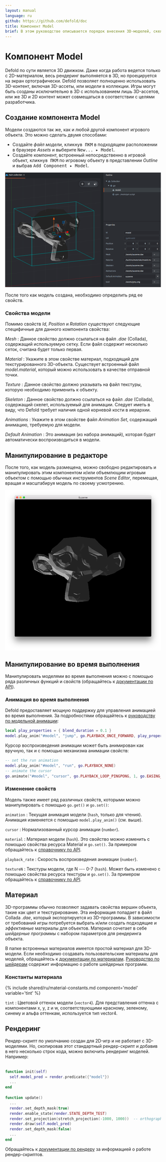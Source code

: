 ```yaml
---
layout: manual
language: ru
github: https://github.com/defold/doc
title: Компонент Model
brief: В этом руководстве описывается порядок внесения 3D-моделей, скелетов и анимации в игру.
---
```


# Компонент Model

Defold по сути является 3D движком. Даже когда работа ведется только с 2D-материалом, весь рендеринг выполняется в 3D, но проецируется на экран ортографически. Defold позволяет полноценно использовать 3D-контент, включая 3D-ассеты, или _модели_ в коллекции. Игры могут быть созданы исключительно в 3D с использованием лишь 3D-ассетов, или же 3D и 2D контент может совмещаться в соответствии с целями разработчика.

## Создание компонента Model

Модели создаются так же, как и любой другой компонент игрового объекта. Это можно сделать двумя способами:

- Создайте *файл модели*, <kbd>кликнув ПКМ</kbd> в подходящем расположении в браузере *Assets* и выберите <kbd>New... ▸ Model</kbd>.
- Создайте компонент, встроенный непосредственно в игровой объект, <kbd>кликнув ПКМ</kbd> по игровому объекту в представлении *Outline* и выбрав <kbd>Add Component ▸ Model</kbd>.

![Model in game object](/manuals/images/model/model.png)

После того как модель создана, необходимо определить ряд ее свойств.

### Свойства модели

Помимо свойств *Id*, *Position* и *Rotation* существуют следующие специфичные для данного компонента свойства:

*Mesh*
: Данное свойство должно ссылаться на файл *.dae* (Collada), содержащий используемую сетку. Если файл содержит несколько сеток, считана будет только первая.

*Material*
: Укажите в этом свойстве материал, подходящий для текстурированного 3D-объекта. Существует встроенный файл *model.material*, который можно использовать в качестве отправной точки.

*Texture*
: Данное свойство должно указывать на файл текстуры, которую необходимо применить к объекту.

*Skeleton*
: Данное свойство должно ссылаться на файл *.dae* (Collada), содержащий скелет, используемый для анимации. Следует иметь в виду, что Defold требует наличия одной корневой кости в иерархии.

*Animations*
: Укажите в этом свойстве файл *Animation Set*, содержащий анимацию, требуемую для модели.

*Default Animation*
: Это анимация (из набора анимаций), которая будет автоматически воспроизводиться в модели.

## Манипулирование в редакторе

После того, как модель размещена, можно свободно редактировать и манипулировать этим компонентом и/или объемлющим игровым объектом с помощью обычных инструментов *Scene Editor*, перемещая, вращая и масштабируя модель по своему усмотрению.

![Wiggler ingame](/manuals/images/model/ingame.png)

## Манипулирование во время выполнения

Манипулировать моделями во время выполнения можно с помощью ряда различных функций и свойств (обращайтесь к [документации по API](/ref/model/)).

### Анимация во время выполнения

Defold предоставляет мощную поддержку для управления анимацией во время выполнения. За подробностями обращайтесь к [руководству по модельной анимации](/ru/manuals/model-animation):

```lua
local play_properties = { blend_duration = 0.1 }
model.play_anim("#model", "jump", go.PLAYBACK_ONCE_FORWARD, play_properties)
```

Курсор воспроизведения анимации может быть анимирован как вручную, так и с помощью механизма анимации свойств:

```lua
-- set the run animation
model.play_anim("#model", "run", go.PLAYBACK_NONE)
-- animate the cursor
go.animate("#model", "cursor", go.PLAYBACK_LOOP_PINGPONG, 1, go.EASING_LINEAR, 10)
```

### Изменение свойств

Модель также имеет ряд различных свойств, которыми можно манипулировать с помощью `go.get()` и `go.set()`:

`animation`
: Текущая анимация модели (`hash`, только для чтения). Анимация изменяется с помощью `model.play_anim()` (см. выше).

`cursor`
: Нормализованный курсор анимации (`number`).

`material`
: Материал модели (`hash`). Это свойство можно изменить с помощью свойства ресурса Material и `go.set()`. За примером обращайтесь к [справочнику по API](/ref/model/#material).

`playback_rate`
: Скорость воспроизведения анимации (`number`).

`textureN`
: Текстуры модели, где N --- 0-7 (`hash`). Может быть изменено с помощью свойства ресурса текстуры и `go.set()`. За примером обращайтесь к [справочнику по API](/ref/model/#textureN).


## Материал

3D-программы обычно позволяют задавать свойства вершин объекта, такие как цвет и текстурирование. Эта информация попадает в файл Collada *.dae*, который экспортируется из 3D-программы. В зависимости от требований игры потребуется выбрать и/или создать подходящие и _эффективные_ материалы для объектов. Материал сочетает в себе _шейдерные программы_ с набором параметров для рендеринга объекта.

В папке встроенных материалов имеется простой материал для 3D-модели. Если необходимо создавать пользовательские материалы для моделей, обращайтесь к [документации по материалам](/ru/manuals/material). [Руководство по шейдерам](/ru/manuals/shader) содержит информацию о работе шейдерных программ.


### Константы материала

{% include shared/ru/material-constants.md component='model' variable='tint' %}

`tint`
: Цветовой оттенок модели (`vector4`). Для представления оттенка с компонентами x, y, z и w, соответствующими красному, зеленому, синему и альфа оттенкам, используется тип vector4.


## Рендеринг

Рендер-скрипт по умолчанию создан для 2D-игр и не работает с 3D-моделями. Но, скопировав этот стандартный рендер-скрипт и добавив в него несколько строк кода, можно включить рендеринг моделей. Например:

  ```lua

  function init(self)
    self.model_pred = render.predicate({"model"})
    ...
  end

  function update()
    ...
    render.set_depth_mask(true)
    render.enable_state(render.STATE_DEPTH_TEST)
    render.set_projection(stretch_projection(-1000, 1000))  -- orthographic
    render.draw(self.model_pred)
    render.set_depth_mask(false)
    ...
  end
  ```

Обращайтесь к [документации по рендеру](/ru/manuals/render) за информацией о работе рендер-скриптов.
